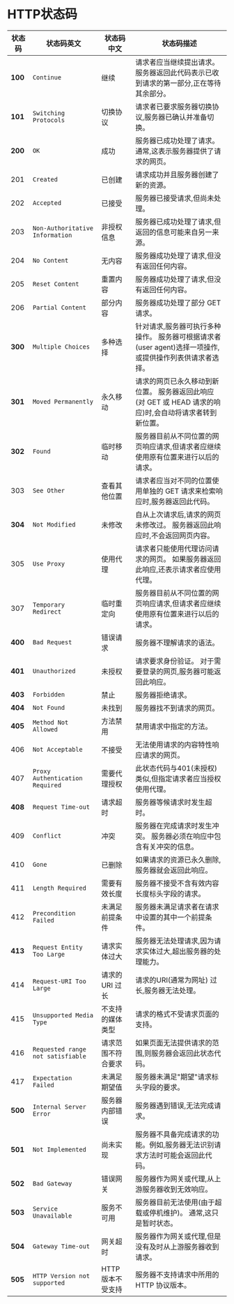 # HTTP状态码

| 状态码  | 状态码英文                        | 状态码中文         | 状态码描述                                                                                              |
| ------- | --------------------------------- | ------------------ | ------------------------------------------------------------------------------------------------------- |
| **100** | `Continue`                        | 继续               | 请求者应当继续提出请求。 服务器返回此代码表示已收到请求的第一部分,正在等待其余部分。                    |
| **101** | `Switching Protocols`             | 切换协议           | 请求者已要求服务器切换协议,服务器已确认并准备切换。                                                     |
| **200** | `OK`                              | 成功               | 服务器已成功处理了请求。 通常,这表示服务器提供了请求的网页。                                            |
| 201     | `Created`                         | 已创建             | 请求成功并且服务器创建了新的资源。                                                                      |
| 202     | `Accepted`                        | 已接受             | 服务器已接受请求,但尚未处理。                                                                           |
| 203     | `Non-Authoritative Information`   | 非授权信息         | 服务器已成功处理了请求,但返回的信息可能来自另一来源。                                                   |
| 204     | `No Content`                      | 无内容             | 服务器成功处理了请求,但没有返回任何内容。                                                               |
| 205     | `Reset Content`                   | 重置内容           | 服务器成功处理了请求,但没有返回任何内容。                                                               |
| 206     | `Partial Content`                 | 部分内容           | 服务器成功处理了部分 GET 请求。                                                                         |
| **300** | `Multiple Choices`                | 多种选择           | 针对请求,服务器可执行多种操作。 服务器可根据请求者(user agent)选择一项操作,或提供操作列表供请求者选择。 |
| **301** | `Moved Permanently`               | 永久移动           | 请求的网页已永久移动到新位置。 服务器返回此响应(对 GET 或 HEAD 请求的响应)时,会自动将请求者转到新位置。 |
| **302** | `Found`                           | 临时移动           | 服务器目前从不同位置的网页响应请求,但请求者应继续使用原有位置来进行以后的请求。                         |
| 303     | `See Other`                       | 查看其他位置       | 请求者应当对不同的位置使用单独的 GET 请求来检索响应时,服务器返回此代码。                                |
| **304** | `Not Modified`                    | 未修改             | 自从上次请求后,请求的网页未修改过。 服务器返回此响应时,不会返回网页内容。                               |
| 305     | `Use Proxy`                       | 使用代理           | 请求者只能使用代理访问请求的网页。 如果服务器返回此响应,还表示请求者应使用代理。                        |
| 307     | `Temporary Redirect`              | 临时重定向         | 服务器目前从不同位置的网页响应请求,但请求者应继续使用原有位置来进行以后的请求。                         |
| **400** | `Bad Request`                     | 错误请求           | 服务器不理解请求的语法。                                                                                |
| **401** | `Unauthorized`                    | 未授权             | 请求要求身份验证。 对于需要登录的网页,服务器可能返回此响应。                                            |
| **403** | `Forbidden`                       | 禁止               | 服务器拒绝请求。                                                                                        |
| **404** | `Not Found`                       | 未找到             | 服务器找不到请求的网页。                                                                                |
| **405** | `Method Not Allowed`              | 方法禁用           | 禁用请求中指定的方法。                                                                                  |
| 406     | `Not Acceptable`                  | 不接受             | 无法使用请求的内容特性响应请求的网页。                                                                  |
| 407     | `Proxy Authentication Required`   | 需要代理授权       | 此状态代码与401(未授权) 类似,但指定请求者应当授权使用代理。                                             |
| **408** | `Request Time-out`                | 请求超时           | 服务器等候请求时发生超时。                                                                              |
| 409     | `Conflict`                        | 冲突               | 服务器在完成请求时发生冲突。 服务器必须在响应中包含有关冲突的信息。                                     |
| 410     | `Gone`                            | 已删除             | 如果请求的资源已永久删除,服务器就会返回此响应。                                                         |
| 411     | `Length Required`                 | 需要有效长度       | 服务器不接受不含有效内容长度标头字段的请求。                                                            |
| 412     | `Precondition Failed`             | 未满足前提条件     | 服务器未满足请求者在请求中设置的其中一个前提条件。                                                      |
| **413** | `Request Entity Too Large`        | 请求实体过大       | 服务器无法处理请求,因为请求实体过大,超出服务器的处理能力。                                              |
| 414     | `Request-URI Too Large`           | 请求的 URI 过长    | 请求的URI(通常为网址) 过长,服务器无法处理。                                                             |
| 415     | `Unsupported Media Type`          | 不支持的媒体类型   | 请求的格式不受请求页面的支持。                                                                          |
| 416     | `Requested range not satisfiable` | 请求范围不符合要求 | 如果页面无法提供请求的范围,则服务器会返回此状态代码。                                                   |
| 417     | `Expectation Failed`              | 未满足期望值       | 服务器未满足"期望"请求标头字段的要求。                                                                  |
| **500** | `Internal Server Error`           | 服务器内部错误     | 服务器遇到错误,无法完成请求。                                                                           |
| **501** | `Not Implemented`                 | 尚未实现           | 服务器不具备完成请求的功能。例如,服务器无法识别请求方法时可能会返回此代码。                             |
| **502** | `Bad Gateway`                     | 错误网关           | 服务器作为网关或代理,从上游服务器收到无效响应。                                                         |
| **503** | `Service Unavailable`             | 服务不可用         | 服务器目前无法使用(由于超载或停机维护)。 通常,这只是暂时状态。                                          |
| **504** | `Gateway Time-out`                | 网关超时           | 服务器作为网关或代理,但是没有及时从上游服务器收到请求。                                                 |
| **505** | `HTTP Version not supported`      | HTTP 版本不受支持  | 服务器不支持请求中所用的 HTTP 协议版本。                                                                |
